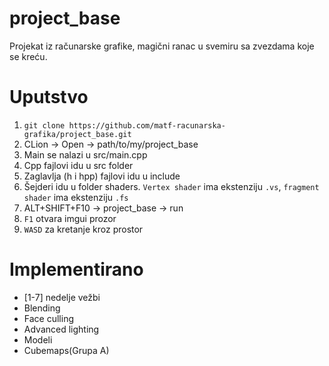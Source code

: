 # project_base
Projekat iz računarske grafike, magični ranac u svemiru sa zvezdama koje se kreću. 

# Uputstvo
1. `git clone https://github.com/matf-racunarska-grafika/project_base.git`
2. CLion -> Open -> path/to/my/project_base
3. Main se nalazi u src/main.cpp
4. Cpp fajlovi idu u src folder
5. Zaglavlja (h i hpp) fajlovi idu u include
6. Šejderi idu u folder shaders. `Vertex shader` ima ekstenziju `.vs`, `fragment shader` ima ekstenziju `.fs`
7. ALT+SHIFT+F10 -> project_base -> run
8. `F1` otvara imgui prozor
9. `WASD` za kretanje kroz prostor

# Implementirano
- [1-7] nedelje vežbi
- Blending
- Face culling
- Advanced lighting
- Modeli
- Cubemaps(Grupa A)


